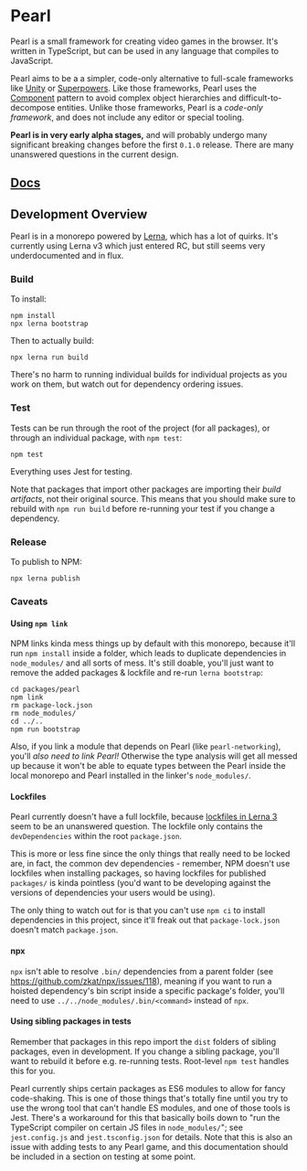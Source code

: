 # Pearl

Pearl is a small framework for creating video games in the browser. It's written in TypeScript, but can be used in any language that compiles to JavaScript.

Pearl aims to be a a simpler, code-only alternative to full-scale frameworks like [Unity](http://unity3d.com/) or [Superpowers](http://superpowers-html5.com/). Like those frameworks, Pearl uses the [Component](http://gameprogrammingpatterns.com/component.html) pattern to avoid complex object hierarchies and difficult-to-decompose entities. Unlike those frameworks, Pearl is a _code-only framework_, and does not include any editor or special tooling.

**Pearl is in very early alpha stages,** and will probably undergo many significant breaking changes before the first `0.1.0` release. There are many unanswered questions in the current design.

## [Docs](https://pearl-docs.disco.zone/)

## Development Overview

Pearl is in a monorepo powered by [Lerna](https://github.com/lerna/lerna), which has a lot of quirks. It's currently using Lerna v3 which just entered RC, but still seems very underdocumented and in flux.

### Build

To install:

```text
npm install
npx lerna bootstrap
```

Then to actually build:

```text
npx lerna run build
```

There's no harm to running individual builds for individual projects as you work on them, but watch out for dependency ordering issues.

### Test

Tests can be run through the root of the project (for all packages), or through an individual package, with `npm test`:

```text
npm test
```

Everything uses Jest for testing.

Note that packages that import other packages are importing their _build artifacts_, not their original source. This means that you should make sure to rebuild with `npm run build` before re-running your test if you change a dependency.

### Release

To publish to NPM:

```text
npx lerna publish
```

### Caveats

#### Using `npm link`

NPM links kinda mess things up by default with this monorepo, because it'll run `npm install` inside a folder, which leads to duplicate dependencies in `node_modules/` and all sorts of mess. It's still doable, you'll just want to remove the added packages & lockfile and re-run `lerna bootstrap`:

```text
cd packages/pearl
npm link
rm package-lock.json
rm node_modules/
cd ../..
npm run bootstrap
```

Also, if you link a module that depends on Pearl (like `pearl-networking`), you'll _also need to link Pearl!_ Otherwise the type analysis will get all messed up because it won't be able to equate types between the Pearl inside the local monorepo and Pearl installed in the linker's `node_modules/`.

#### Lockfiles

Pearl currently doesn't have a full lockfile, because [lockfiles in Lerna 3](https://github.com/lerna/lerna/issues/1462#issuecomment-410475552) seem to be an unanswered question. The lockfile only contains the `devDependencies` within the root `package.json`.

This is more or less fine since the only things that really need to be locked are, in fact, the common dev dependencies - remember, NPM doesn't use lockfiles when installing packages, so having lockfiles for published `packages/` is kinda pointless (you'd want to be developing against the versions of dependencies your users would be using).

The only thing to watch out for is that you can't use `npm ci` to install dependencies in this project, since it'll freak out that `package-lock.json` doesn't match `package.json`.

#### npx

`npx` isn't able to resolve `.bin/` dependencies from a parent folder (see https://github.com/zkat/npx/issues/118), meaning if you want to run a hoisted dependency's bin script inside a specific package's folder, you'll need to use `../../node_modules/.bin/<command>`  instead of `npx`.

#### Using sibling packages in tests

Remember that packages in this repo import the `dist` folders of sibling packages, even in development. If you change a sibling package, you'll want to rebuild it before e.g. re-running tests. Root-level `npm test` handles this for you.

Pearl currently ships certain packages as ES6 modules to allow for fancy code-shaking. This is one of those things that's totally fine until you try to use the wrong tool that can't handle ES modules, and one of those tools is Jest. There's a workaround for this that basically boils down to "run the TypeScript compiler on certain JS files in `node_modules/`"; see `jest.config.js` and `jest.tsconfig.json` for details. Note that this is also an issue with adding tests to any Pearl game, and this documentation should be included in a section on testing at some point.
